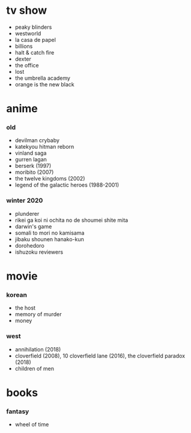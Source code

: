 # tv show
- peaky blinders
- westworld
- la casa de papel
- billions
- halt & catch fire
- dexter
- the office
- lost
- the umbrella academy
- orange is the new black

# anime
  ### old
  - devilman crybaby
  - katekyou hitman reborn
  - vinland saga
  - gurren lagan
  - berserk (1997)
  - moribito (2007)
  - the twelve kingdoms (2002)
  - legend of the galactic heroes (1988-2001)

  ### winter 2020
  - plunderer
  - rikei ga koi ni ochita no de shoumei shite mita
  - darwin's game
  - somali to mori no kamisama
  - jibaku shounen hanako-kun
  - dorohedoro
  - ishuzoku reviewers

# movie
  ### korean
  - the host
  - memory of murder
  - money

  ### west
  - annihilation (2018)
  - cloverfield (2008), 10 cloverfield lane (2016), the cloverfield paradox (2018)
  - children of men
  
# books
  ### fantasy
  - wheel of time
